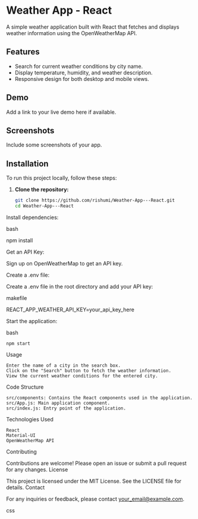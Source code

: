 # Weather App - React

A simple weather application built with React that fetches and displays weather information using the OpenWeatherMap API.

## Features

- Search for current weather conditions by city name.
- Display temperature, humidity, and weather description.
- Responsive design for both desktop and mobile views.

## Demo

Add a link to your live demo here if available.

## Screenshots

Include some screenshots of your app.

## Installation

To run this project locally, follow these steps:

1. **Clone the repository:**
   ```bash
   git clone https://github.com/rishumi/Weather-App---React.git
   cd Weather-App---React
Install dependencies:

bash

npm install

Get an API Key:

Sign up on OpenWeatherMap to get an API key.

Create a .env file:

Create a .env file in the root directory and add your API key:

makefile

REACT_APP_WEATHER_API_KEY=your_api_key_here

Start the application:

bash

    npm start

Usage

    Enter the name of a city in the search box.
    Click on the "Search" button to fetch the weather information.
    View the current weather conditions for the entered city.

Code Structure

    src/components: Contains the React components used in the application.
    src/App.js: Main application component.
    src/index.js: Entry point of the application.

Technologies Used

    React
    Material-UI
    OpenWeatherMap API

Contributing

Contributions are welcome! Please open an issue or submit a pull request for any changes.
License

This project is licensed under the MIT License. See the LICENSE file for details.
Contact

For any inquiries or feedback, please contact your_email@example.com.

css
